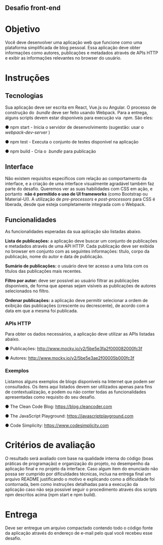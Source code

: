 ## Desafio front-end

# Objetivo

Você deve desenvolver uma aplicação web que funcione como uma plataforma
simplificada de blog pessoal. Essa aplicação deve obter informações como autores,
publicações e metadados através de APIs HTTP e exibir as informações relevantes no
browser do usuário.

# Instruções

## Tecnologias

Sua aplicação deve ser escrita em React, Vue.js ou Angular. O processo de
construção do ​ _bundle_ deve ser feito usando Webpack. Para a entrega, alguns scripts
devem estar disponíveis para execução via ​ _npm​_. São eles:

● npm start - ​Inicia o servidor de desenvolvimento (sugestão: usar o
_webpack-dev-server​_ )

● npm test​ - ​Executa o conjunto de testes disponível na aplicação

● npm build​ -​ Cria o ​ _bundle​_ para publicação

## Interface

Não existem requisitos específicos com relação ao comportamento da interface, e a
criação de uma interface visualmente agradável também faz parte do desafio.
Queremos ver as suas habilidades com CSS em ação, e portanto ​ **não é permitido o
uso de UI frameworks** (como Bootstrap ou ​Material-UI​). A utilização de
_pre-processors_ e ​ _post-processors_ para CSS é liberada, desde que esteja
completamente integrada com o Webpack.

## Funcionalidades

As funcionalidades esperadas da sua aplicação são listadas abaixo.

**Lista de publicações:** a aplicação deve buscar um conjunto de publicações e
metadados através de uma API HTTP. Cada publicação deve ser exibida no browser
em conjunto com as seguintes informações: título, corpo da publicação, nome do
autor e data de publicação.

**Sumário de publicações:** o usuário deve ter acesso a uma lista com os títulos das
publicações mais recentes.

**Filtro por autor:** deve ser possível ao usuário filtrar as publicações disponíveis, de
forma que apenas sejam visíveis as publicações de autores selecionados no filtro.

**Ordenar publicações:** a aplicação deve permitir selecionar a ordem de exibição das
publicações (crescente ou decrescente), de acordo com a data em que a mesma foi
publicada.

### APIs HTTP

Para obter os dados necessários, a aplicação deve utilizar as APIs listadas abaixo.

● Publicações: ​http://www.mocky.io/v2/5be5e3fa2f000082000fc3f

● Autores: ​http://www.mocky.io/v2/5be5e3ae2f00005b000fc3f

### Exemplos

Listamos alguns exemplos de blogs disponíveis na Internet que podem ser
consultados. Os itens aqui listados devem ser utilizados apenas para fins de
contextualização, e podem ou não conter todas as funcionalidades apresentadas
como requisito do seu desafio.

● The Clean Code Blog: https://blog.cleancoder.com

● The JavaScript Playground: https://javascriptplayground.com

● Code Simplicity: https://www.codesimplicity.com

# Critérios de avaliação

O resultado será avaliado com base na qualidade interna do código (boas práticas de
programação) e organização do projeto, no desempenho da aplicação final e no
projeto da interface.
Caso algum item do enunciado não possa ser cumprido por dificuldades técnicas,
inclua na entrega final um arquivo README justificando o motivo e explicando
como a dificuldade foi contornada, bem como instruções detalhadas para a
execução da aplicação caso não seja possível seguir o procedimento através dos
scripts npm descritos acima (npm start e npm build).

# Entrega

Deve ser entregue um arquivo compactado contendo todo o código fonte da
aplicação através do endereço de e-mail pelo qual você recebeu esse desafio.
